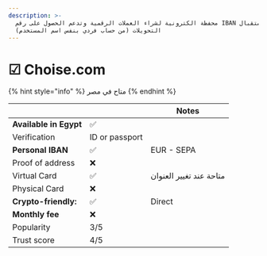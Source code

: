 ```yaml
---
description: >-
  محفظة الكترونية لشراء العملات الرقمية وتدعم الحصول على رقم IBAN شخصي لاستقبال
  التحويلات (من حساب فردي بنفس اسم المستخدم)
---
```


# ☑ Choise.com

{% hint style="info" %}
متاح في مصر
{% endhint %}





|                        |                |  Notes                  |
| ---------------------- | -------------- | ----------------------- |
| **Available in Egypt** | ✅              |                         |
| Verification           | ID or passport |                         |
| **Personal IBAN**      | ✅              | EUR - SEPA              |
| Proof of address       | ❌              |                         |
| Virtual Card           | ✅              | متاحة عند تغيير العنوان |
| Physical Card          | ❌              |                         |
| **Crypto-friendly:**   | ✅              | Direct                  |
| **Monthly fee**        | ❌              |                         |
| Popularity             | 3/5            |                         |
| Trust score            | 4/5            |                         |
